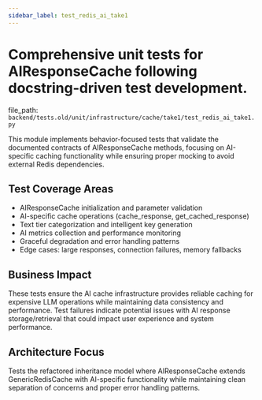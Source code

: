 ```yaml
---
sidebar_label: test_redis_ai_take1
---
```


# Comprehensive unit tests for AIResponseCache following docstring-driven test development.

  file_path: `backend/tests.old/unit/infrastructure/cache/take1/test_redis_ai_take1.py`

This module implements behavior-focused tests that validate the documented contracts
of AIResponseCache methods, focusing on AI-specific caching functionality while
ensuring proper mocking to avoid external Redis dependencies.

## Test Coverage Areas

- AIResponseCache initialization and parameter validation
- AI-specific cache operations (cache_response, get_cached_response)
- Text tier categorization and intelligent key generation
- AI metrics collection and performance monitoring
- Graceful degradation and error handling patterns
- Edge cases: large responses, connection failures, memory fallbacks

## Business Impact

These tests ensure the AI cache infrastructure provides reliable caching for
expensive LLM operations while maintaining data consistency and performance.
Test failures indicate potential issues with AI response storage/retrieval
that could impact user experience and system performance.

## Architecture Focus

Tests the refactored inheritance model where AIResponseCache extends
GenericRedisCache with AI-specific functionality while maintaining clean
separation of concerns and proper error handling patterns.
